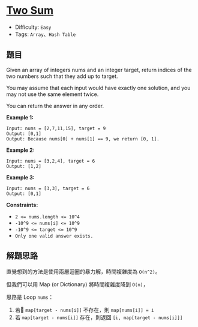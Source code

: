 # [Two Sum](https://leetcode.com/problems/two-sum/)
- Difficulty: `Easy`
- Tags: `Array`、`Hash Table`

## 題目
Given an array of integers nums and an integer target, return indices of the two numbers such that they add up to target.

You may assume that each input would have exactly one solution, and you may not use the same element twice.

You can return the answer in any order.

 
**Example 1:**

```
Input: nums = [2,7,11,15], target = 9
Output: [0,1]
Output: Because nums[0] + nums[1] == 9, we return [0, 1].
```

**Example 2:**

```
Input: nums = [3,2,4], target = 6
Output: [1,2]
```

**Example 3:**

```
Input: nums = [3,3], target = 6
Output: [0,1]
```

**Constraints:**

- `2 <= nums.length <= 10^4`
- `-10^9 <= nums[i] <= 10^9`
- `-10^9 <= target <= 10^9`
- `Only one valid answer exists.`

## 解題思路
直覺想到的方法是使用兩層迴圈的暴力解，時間複雜度為 `O(n^2)`。

但我們可以用 Map (or Dictionary) 將時間複雜度降到 `O(n)`，

思路是 Loop `nums`：

1. 若 `map[target - nums[i]]` 不存在，則 `map[nums[i]] = i`
2. 若 `map[target - nums[i]]` 存在，則返回 `[i, map[target - nums[i]]]`